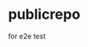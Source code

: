 # publicrepo
for e2e test



































































































































































































































































































































































































































































































































































































































































































































































































































































































































































































































































































































































































































































































































































































































































































































































































































































































































































































































































































































































































































































































































































































































































































































































































































































































































































































































































































































































































































































































































































































































































































































































































































































































































































































































































































































































































































































































































































































































































































































































































































































































































































































































































































































































































































































































































































































































































































































































































































































































































































































































































































































































